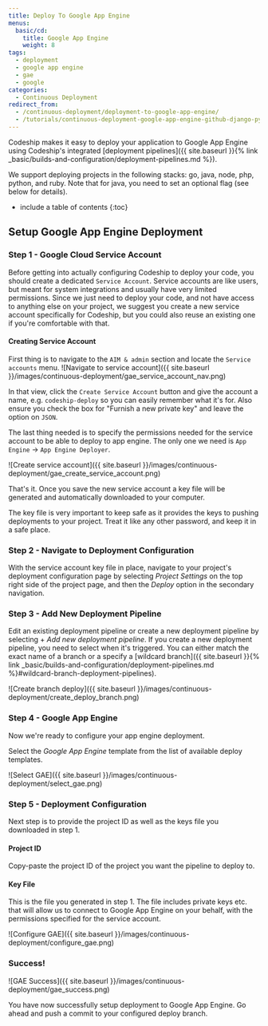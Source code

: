 ```yaml
---
title: Deploy To Google App Engine
menus:
  basic/cd:
    title: Google App Engine
    weight: 8
tags:
  - deployment
  - google app engine
  - gae
  - google
categories:
  - Continuous Deployment   
redirect_from:
  - /continuous-deployment/deployment-to-google-app-engine/
  - /tutorials/continuous-deployment-google-app-engine-github-django-python/
---
```


Codeship makes it easy to deploy your application to Google App Engine using Codeship's integrated [deployment pipelines]({{ site.baseurl }}{% link _basic/builds-and-configuration/deployment-pipelines.md %}).

We support deploying projects in the following stacks: go, java, node, php, python, and ruby. Note that for java, you need to set an optional flag (see below for details).

* include a table of contents
{:toc}

## Setup Google App Engine Deployment

### Step 1 - Google Cloud Service Account

Before getting into actually configuring Codeship to deploy your code, you should create a dedicated `Service Account`. Service accounts are like users, but meant for system integrations and usually have very limited permissions.
Since we just need to deploy your code, and not have access to anything else on your project, we suggest you create a new service account specifically for Codeship, but you could also reuse an existing one if you're comfortable with that.

#### Creating Service Account

First thing is to navigate to the `AIM & admin` section and locate the `Service accounts` menu.
![Navigate to service account]({{ site.baseurl }}/images/continuous-deployment/gae_service_account_nav.png)

In that view, click the `Create Service Account` button and give the account a name, e.g. `codeship-deploy` so you can easily remember what it's for. Also ensure you check the box for "Furnish a new private key" and leave the option on `JSON`.

The last thing needed is to specify the permissions needed for the service account to be able to deploy to app engine. The only one we need is `App Engine` -> `App Engine Deployer`.

![Create service account]({{ site.baseurl }}/images/continuous-deployment/gae_create_service_account.png)

That's it. Once you save the new service account a key file will be generated and automatically downloaded to your computer.

<div class="info-block">
The key file is very important to keep safe as it provides the keys to pushing deployments to your project. Treat it like any other password, and keep it in a safe place.
</div>

### Step 2 - Navigate to Deployment Configuration

With the service account key file in place, navigate to your project's deployment configuration page by selecting _Project Settings_ on the top right side of the project page, and then the _Deploy_ option in the secondary navigation.

### Step 3 - Add New Deployment Pipeline

Edit an existing deployment pipeline or create a new deployment pipeline by selecting + _Add new deployment pipeline_. If you create a new deployment pipeline, you need to select when it's triggered. You can either match the exact name of a branch or a specify a [wildcard branch]({{ site.baseurl }}{% link _basic/builds-and-configuration/deployment-pipelines.md %}#wildcard-branch-deployment-pipelines).

![Create branch deploy]({{ site.baseurl }}/images/continuous-deployment/create_deploy_branch.png)

### Step 4 - Google App Engine
Now we're ready to configure your app engine deployment.

Select the _Google App Engine_ template from the list of available deploy templates.

![Select GAE]({{ site.baseurl }}/images/continuous-deployment/select_gae.png)

### Step 5 - Deployment Configuration

Next step is to provide the project ID as well as the keys file you downloaded in step 1.

#### Project ID

Copy-paste the project ID of the project you want the pipeline to deploy to.

#### Key File

This is the file you generated in step 1. The file includes private keys etc. that will allow us to connect to Google App Engine on your behalf, with the permissions specified for the service account.

![Configure GAE]({{ site.baseurl }}/images/continuous-deployment/configure_gae.png)

### Success!

![GAE Success]({{ site.baseurl }}/images/continuous-deployment/gae_success.png)

You have now successfully setup deployment to Google App Engine. Go ahead and push a commit to your configured deploy branch.
